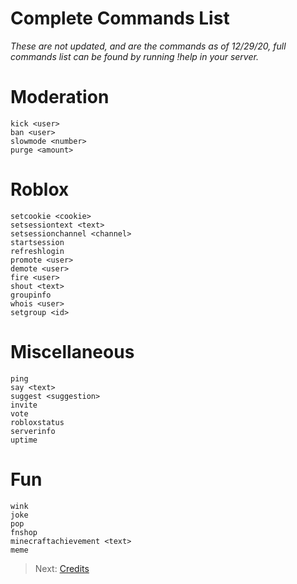 # Complete Commands List
*These are not updated, and are the commands as of 12/29/20, full commands list can be found by running !help in your server.*

# Moderation
`kick <user>`  
`ban <user>`  
`slowmode <number>`  
`purge <amount>`  

# Roblox
`setcookie <cookie>`  
`setsessiontext <text>`  
`setsessionchannel <channel>`  
`startsession`  
`refreshlogin`  
`promote <user>`  
`demote <user>`  
`fire <user>`  
`shout <text>`  
`groupinfo`  
`whois <user>`  
`setgroup <id>`  

# Miscellaneous
`ping`  
`say <text>`  
`suggest <suggestion>`  
`invite`  
`vote`  
`robloxstatus`  
`serverinfo`  
`uptime`  

# Fun
`wink`  
`joke`  
`pop`  
`fnshop`  
`minecraftachievement <text>`  
`meme`  

> Next: [Credits](/credits)
